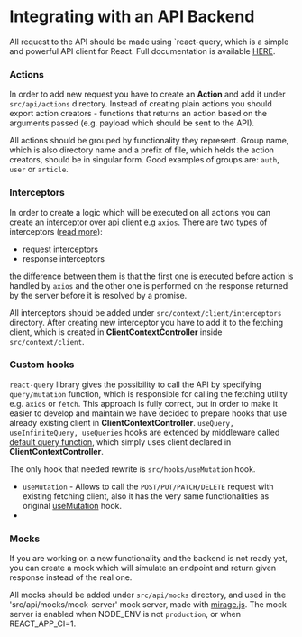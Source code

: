 # Integrating with an API Backend

All request to the API should be made using `react-query, which is a simple and powerful API client for
React. Full documentation is available [HERE](https://react-query.tanstack.com/).

### Actions

In order to add new request you have to create an **Action** and add it under `src/api/actions` directory. Instead of
creating plain actions you should export action creators - functions that returns an action based on the arguments
passed (e.g. payload which should be sent to the API).

All actions should be grouped by functionality they represent. Group name, which is also directory name and a prefix of
file, which helds the action creators, should be in singular form. Good examples of groups are: `auth`, `user` or
`article`.

### Interceptors

In order to create a logic which will be executed on all actions you can create an interceptor over api client e.g `axios`. There are two types of
interceptors ([read more](https://axios-http.com/docs/interceptors)):

- request interceptors
- response interceptors 

the difference between them is that the first one is executed before action is handled by `axios` and the other one is
performed on the response returned by the server before it is resolved by a promise.

All interceptors should be added under `src/context/client/interceptors` directory. After creating new interceptor you have to add it to the fetching client, which is
created in **ClientContextController** inside `src/context/client`.

### Custom hooks

`react-query` library gives the possibility to call the API by specifying `query/mutation` function, which is responsible
for calling the fetching utility e.g. `axios` or `fetch`. 
This approach is fully correct, but in order to make it easier to develop and maintain we have decided to prepare hooks
that use already existing client in **ClientContextController**. 
`useQuery, useInfiniteQuery, useQueries` hooks are extended by middleware called [default query function](https://react-query.tanstack.com/guides/default-query-function), which simply uses client declared in **ClientContextController**.

The only hook that needed rewrite is `src/hooks/useMutation` hook.

- `useMutation` - Allows to call the `POST/PUT/PATCH/DELETE` request with existing fetching client, also it has the very same functionalities as original [useMutation](https://react-query.tanstack.com/reference/useMutation) hook.
- 
### Mocks

If you are working on a new functionality and the backend is not ready yet, you can create a mock which will simulate
an endpoint and return given response instead of the real one. 

All mocks should be added under `src/api/mocks` directory, and used in the 'src/api/mocks/mock-server' mock server, made with [mirage.js](https://github.com/miragejs/miragejs). The mock server is enabled when NODE_ENV is not `production`, or when REACT_APP_CI=1.